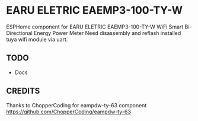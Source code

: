# EARU ELETRIC EAEMP3-100-TY-W

ESPHome component for EARU ELETRIC EAEMP3-100-TY-W WiFi Smart Bi-Directional Energy Power Meter
Need disassembly and reflash installed tuya wifi module via uart.

## TODO

- Docs

## CREDITS

Thanks to ChopperCoding for eampdw-ty-63 component
https://github.com/ChopperCoding/eampdw-ty-63
